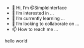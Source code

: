 - 👋 Hi, I’m @SimpleInterface
- 👀 I’m interested in ...
- 🌱 I’m currently learning ...
- 💞️ I’m looking to collaborate on ...
- 📫 How to reach me ...

<!---
SimpleInterface/SimpleInterface is a ✨ special ✨ repository because its `README.md` (this file) appears on your GitHub profile.
You can click the Preview link to take a look at your changes.
--->
hello  world
